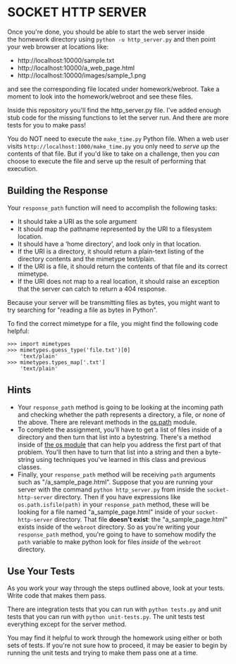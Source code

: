 # SOCKET HTTP SERVER

Once you're done, you should be able to start the web server inside the homework directory using `python -u http_server.py` and then point your web browser at locations like:
  * http://localhost:10000/sample.txt
  * http://localhost:10000/a_web_page.html
  * http://localhost:10000/images/sample_1.png

and see the corresponding file located under homework/webroot. Take a moment to look into the homework/webroot and see these files. 

Inside this repository you'll find the http_server.py file. I've added enough stub code for the missing functions to let the server run. And there are more tests for you to make pass!

You do NOT need to execute the `make_time.py` Python file. When a web user visits `http://localhost:1000/make_time.py` you only need to _serve up_ the contents of that file. But if you'd like to take on a challenge, then you _can_ choose to execute the file and serve up the result of performing that execution.


## Building the Response

Your `response_path` function will need to accomplish the following tasks:

  * It should take a URI as the sole argument
  * It should map the pathname represented by the URI to a filesystem location.
  * It should have a ‘home directory’, and look only in that location.
  * If the URI is a directory, it should return a plain-text listing of the directory contents and the mimetype text/plain.
  * If the URI is a file, it should return the contents of that file and its correct mimetype.
  * If the URI does not map to a real location, it should raise an exception that the server can catch to return a 404 response.

Because your server will be transmitting files as bytes, you might want to try searching for "reading a file as bytes in Python".

To find the correct mimetype for a file, you might find the following code helpful:

```
>>> import mimetypes
>>> mimetypes.guess_type('file.txt')[0]
    'text/plain'
>>> mimetypes.types_map['.txt']
    'text/plain'
```

## Hints

* Your `response_path` method is going to be looking at the incoming path and checking whether the path represents a directory, a file, or none of the above. There are relevant methods in the [os.path](https://docs.python.org/3/library/os.path.html) module.
* To complete the assignment, you'll have to get a list of files inside of a directory and then turn that list into a bytestring. There's a method inside of [the os module](https://docs.python.org/3/library/os.html) that can help you address the first part of that problem. You'll then have to turn that list into a string and then a byte-string using techniques you've learned in this class and previous classes.
* Finally, your `response_path` method will be receiving `path` arguments such as "/a_sample_page.html". Suppose that you are running your server with the command `python http_server.py` from inside the `socket-http-server` directory. Then if you have expressions like `os.path.isfile(path)` in your `response_path` method, these will be looking for a file named "a_sample_page.html" inside of your `socket-http-server` directory. That file **doesn't exist**: the "a_sample_page.html" exists inside of the `webroot` directory. So as you're writing your `response_path` method, you're going to have to somehow modify the `path` variable to make python look for files _inside_ of the `webroot` directory.

## Use Your Tests

As you work your way through the steps outlined above, look at your tests. Write code that makes them pass.

There are integration tests that you can run with `python tests.py` and unit tests that you can run with `python unit-tests.py`. The unit tests test everything except for the server method.

You may find it helpful to work through the homework using either or both sets of tests. If you're not sure how to proceed, it may be easier to begin by running the unit tests and trying to make them pass one at a time.

